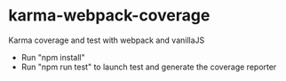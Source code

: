 # karma-webpack-coverage
Karma coverage and test with webpack and vanillaJS

* Run "npm install"
* Run "npm run test" to launch test and generate the coverage reporter
